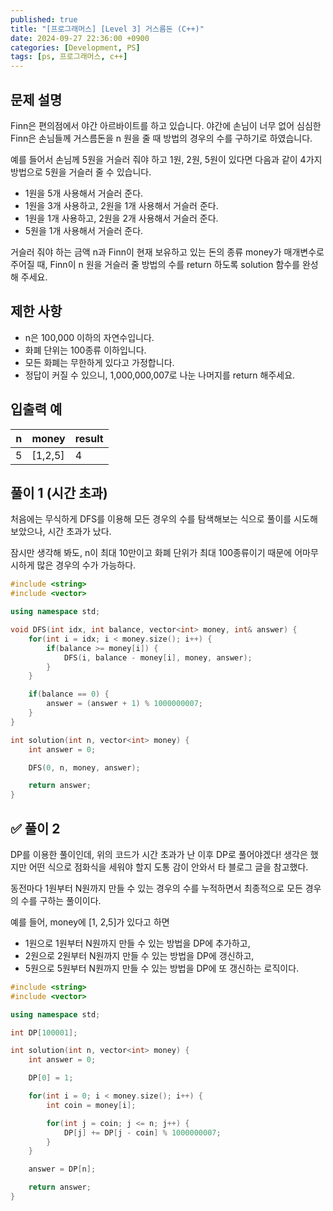 ```yaml
---
published: true
title: "[프로그래머스] [Level 3] 거스름돈 (C++)"
date: 2024-09-27 22:36:00 +0900
categories: [Development, PS]
tags: [ps, 프로그래머스, c++]
---
```


## 문제 설명

Finn은 편의점에서 야간 아르바이트를 하고 있습니다. 야간에 손님이 너무 없어 심심한 Finn은 손님들께 거스름돈을 n 원을 줄 때 방법의 경우의 수를 구하기로 하였습니다.

예를 들어서 손님께 5원을 거슬러 줘야 하고 1원, 2원, 5원이 있다면 다음과 같이 4가지 방법으로 5원을 거슬러 줄 수 있습니다.

- 1원을 5개 사용해서 거슬러 준다.
- 1원을 3개 사용하고, 2원을 1개 사용해서 거슬러 준다.
- 1원을 1개 사용하고, 2원을 2개 사용해서 거슬러 준다.
- 5원을 1개 사용해서 거슬러 준다.

거슬러 줘야 하는 금액 n과 Finn이 현재 보유하고 있는 돈의 종류 money가 매개변수로 주어질 때, Finn이 n 원을 거슬러 줄 방법의 수를 return 하도록 solution 함수를 완성해 주세요.

## 제한 사항

- n은 100,000 이하의 자연수입니다.
- 화폐 단위는 100종류 이하입니다.
- 모든 화폐는 무한하게 있다고 가정합니다.
- 정답이 커질 수 있으니, 1,000,000,007로 나눈 나머지를 return 해주세요.

## 입출력 예

| n   | money   | result |
| --- | ------- | ------ |
| 5   | [1,2,5] | 4      |

## 풀이 1 (시간 초과)

처음에는 무식하게 DFS를 이용해 모든 경우의 수를 탐색해보는 식으로 풀이를 시도해 보았으나, 시간 초과가 났다.

잠시만 생각해 봐도, n이 최대 10만이고 화폐 단위가 최대 100종류이기 때문에 어마무시하게 많은 경우의 수가 가능하다.

```cpp
#include <string>
#include <vector>

using namespace std;

void DFS(int idx, int balance, vector<int> money, int& answer) {
    for(int i = idx; i < money.size(); i++) {
        if(balance >= money[i]) {
            DFS(i, balance - money[i], money, answer);
        }
    }

    if(balance == 0) {
        answer = (answer + 1) % 1000000007;
    }
}

int solution(int n, vector<int> money) {
    int answer = 0;

    DFS(0, n, money, answer);

    return answer;
}
```

## ✅ 풀이 2

DP를 이용한 풀이인데, 위의 코드가 시간 초과가 난 이후 DP로 풀어야겠다! 생각은 했지만 어떤 식으로 점화식을 세워야 할지 도통 감이 안와서 타 블로그 글을 참고했다.

동전마다 1원부터 N원까지 만들 수 있는 경우의 수를 누적하면서 최종적으로 모든 경우의 수를 구하는 풀이이다.

예를 들어, money에 [1, 2,5]가 있다고 하면

- 1원으로 1원부터 N원까지 만들 수 있는 방법을 DP에 추가하고,
- 2원으로 2원부터 N원까지 만들 수 있는 방법을 DP에 갱신하고,
- 5원으로 5원부터 N원까지 만들 수 있는 방법을 DP에 또 갱신하는 로직이다.

```cpp
#include <string>
#include <vector>

using namespace std;

int DP[100001];

int solution(int n, vector<int> money) {
    int answer = 0;

    DP[0] = 1;

    for(int i = 0; i < money.size(); i++) {
        int coin = money[i];

        for(int j = coin; j <= n; j++) {
            DP[j] += DP[j - coin] % 1000000007;
        }
    }

    answer = DP[n];

    return answer;
}
```
